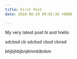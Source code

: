 ```yaml
---
title: First Post
date: 2018-06-29 09:01:34 +0000

---
```

My very latest post hi and hrello

sdcbsd cb sdcbsd cbsd cbnsd

bhjbjhbjbnjklnmklbnkm